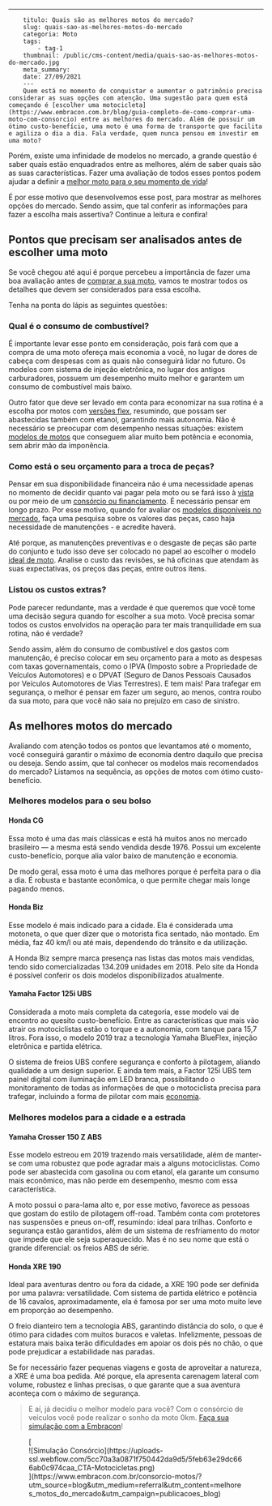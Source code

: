 ---
        titulo: Quais são as melhores motos do mercado?
        slug: quais-sao-as-melhores-motos-do-mercado
        categoria: Moto
        tags:
            - tag-1
        thumbnail: /public/cms-content/media/quais-sao-as-melhores-motos-do-mercado.jpg
        meta_summary: 
        date: 27/09/2021
        ---
        Quem está no momento de conquistar e aumentar o patrimônio precisa considerar as suas opções com atenção. Uma sugestão para quem está começando é [escolher uma motocicleta](https://www.embracon.com.br/blog/guia-completo-de-como-comprar-uma-moto-com-consorcio) entre as melhores do mercado. Além de possuir um ótimo custo-benefício, uma moto é uma forma de transporte que facilita e agiliza o dia a dia. Fala verdade, quem nunca pensou em investir em uma moto?

Porém, existe uma infinidade de modelos no mercado, a grande questão é saber quais estão enquadrados entre as melhores, além de saber quais são as suas características. Fazer uma avaliação de todos esses pontos podem ajudar a definir a [melhor moto para o seu momento de vida](https://www.embracon.com.br/blog/confira-5-vantagens-de-ter-uma-moto)!

É por esse motivo que desenvolvemos esse post, para mostrar as melhores opções do mercado. Sendo assim, que tal conferir as informações para fazer a escolha mais assertiva? Continue a leitura e confira!

Pontos que precisam ser analisados antes de escolher uma moto 
--------------------------------------------------------------

Se você chegou até aqui é porque percebeu a importância de fazer uma boa avaliação antes de [comprar a sua moto](https://www.embracon.com.br/blog/carro-ou-moto-qual-e-melhor-para-voce), vamos te mostrar todos os detalhes que devem ser considerados para essa escolha.

Tenha na ponta do lápis as seguintes questões:

### Qual é o consumo de combustível? 

É importante levar esse ponto em consideração, pois fará com que a compra de uma moto ofereça mais economia a você, no lugar de dores de cabeça com despesas com as quais não conseguirá lidar no futuro. Os modelos com sistema de injeção eletrônica, no lugar dos antigos carburadores, possuem um desempenho muito melhor e garantem um consumo de combustível mais baixo.

Outro fator que deve ser levado em conta para economizar na sua rotina é a escolha por motos com [versões flex](https://www.embracon.com.br/blog/como-funcionam-os-carros-flex-e-quais-sao-as-suas-vantagens), resumindo, que possam ser abastecidas também com etanol, garantindo mais autonomia. Não é necessário se preocupar com desempenho nessas situações: existem [modelos de motos](https://www.embracon.com.br/blog/consorcio-de-moto-bons-motivos-para-fazer-esse-investimento) que conseguem aliar muito bem potência e economia, sem abrir mão da imponência.

### Como está o seu orçamento para a troca de peças? 

Pensar em sua disponibilidade financeira não é uma necessidade apenas no momento de decidir quanto vai pagar pela moto ou se fará isso à [vista](https://www.embracon.com.br/blog/saiba-quais-sao-os-pontos-positivos-e-negativos-de-pagar-a-vista-e-parcelado) ou por meio de um [consórcio ou financiamento](https://www.embracon.com.br/blog/financiamento-ou-consorcio-o-que-e-melhor-na-compra-de-um-imovel). É necessário pensar em longo prazo. Por esse motivo, quando for avaliar os [modelos disponíveis no mercado](https://www.embracon.com.br/blog/motos-confira-os-modelos-mais-novos-do-mercado), faça uma pesquisa sobre os valores das peças, caso haja necessidade de manutenções - e acredite haverá.

Até porque, as manutenções preventivas e o desgaste de peças são parte do conjunto e tudo isso deve ser colocado no papel ao escolher o modelo [ideal de moto](https://www.embracon.com.br/blog/5-vantagens-consorcio-de-moto). Analise o custo das revisões, se há oficinas que atendam às suas expectativas, os preços das peças, entre outros itens.

### Listou os custos extras? 

Pode parecer redundante, mas a verdade é que queremos que você tome uma decisão segura quando for escolher a sua moto. Você precisa somar todos os custos envolvidos na operação para ter mais tranquilidade em sua rotina, não é verdade?

Sendo assim, além do consumo de combustível e dos gastos com manutenção, é preciso colocar em seu orçamento para a moto as despesas com taxas governamentais, como o IPVA (Imposto sobre a Propriedade de Veículos Automotores) e o DPVAT (Seguro de Danos Pessoais Causados por Veículos Automotores de Vias Terrestres). E tem mais! Para trafegar em segurança, o melhor é pensar em fazer um seguro, ao menos, contra roubo da sua moto, para que você não saia no prejuízo em caso de sinistro.

As melhores motos do mercado 
-----------------------------

Avaliando com atenção todos os pontos que levantamos até o momento, você conseguirá garantir o máximo de economia dentro daquilo que precisa ou deseja. Sendo assim, que tal conhecer os modelos mais recomendados do mercado? Listamos na sequência, as opções de motos com ótimo custo-benefício.

### Melhores modelos para o seu bolso 

#### Honda CG 

Essa moto é uma das mais clássicas e está há muitos anos no mercado brasileiro — a mesma está sendo vendida desde 1976. Possui um excelente custo-benefício, porque alia valor baixo de manutenção e economia.

De modo geral, essa moto é uma das melhores porque é perfeita para o dia a dia. É robusta e bastante econômica, o que permite chegar mais longe pagando menos.

#### Honda Biz 

Esse modelo é mais indicado para a cidade. Ela é considerada uma motoneta, o que quer dizer que o motorista fica sentado, não montado. Em média, faz 40 km/l ou até mais, dependendo do trânsito e da utilização.

A Honda Biz sempre marca presença nas listas das motos mais vendidas, tendo sido comercializadas 134.209 unidades em 2018. Pelo site da Honda é possível conferir os dois modelos disponibilizados atualmente.

#### Yamaha Factor 125i UBS 

Considerada a moto mais completa da categoria, esse modelo vai de encontro ao quesito custo-benefício. Entre as características que mais vão atrair os motociclistas estão o torque e a autonomia, com tanque para 15,7 litros. Fora isso, o modelo 2019 traz a tecnologia Yamaha BlueFlex, injeção eletrônica e partida elétrica.

O sistema de freios UBS confere segurança e conforto à pilotagem, aliando qualidade a um design superior. E ainda tem mais, a Factor 125i UBS tem painel digital com iluminação em LED branca, possibilitando o monitoramento de todas as informações de que o motociclista precisa para trafegar, incluindo a forma de pilotar com mais [economia](https://www.embracon.com.br/blog/afinal-quais-sao-os-carros-mais-economicos-do-mercado).

### Melhores modelos para a cidade e a estrada 

#### Yamaha Crosser 150 Z ABS 

Esse modelo estreou em 2019 trazendo mais versatilidade, além de manter-se com uma robustez que pode agradar mais a alguns motociclistas. Como pode ser abastecida com gasolina ou com etanol, ela garante um consumo mais econômico, mas não perde em desempenho, mesmo com essa característica.

A moto possui o para-lama alto e, por esse motivo, favorece as pessoas que gostam do estilo de pilotagem off-road. Também conta com protetores nas suspensões e pneus on-off, resumindo: ideal para trilhas. Conforto e segurança estão garantidos, além de um sistema de resfriamento do motor que impede que ele seja superaquecido. Mas é no seu nome que está o grande diferencial: os freios ABS de série.

#### Honda XRE 190 

Ideal para aventuras dentro ou fora da cidade, a XRE 190 pode ser definida por uma palavra: versatilidade. Com sistema de partida elétrico e potência de 16 cavalos, aproximadamente, ela é famosa por ser uma moto muito leve em proporção ao desempenho.

O freio dianteiro tem a tecnologia ABS, garantindo distância do solo, o que é ótimo para cidades com muitos buracos e valetas. Infelizmente, pessoas de estatura mais baixa terão dificuldades em apoiar os dois pés no chão, o que pode prejudicar a estabilidade nas paradas.

Se for necessário fazer pequenas viagens e gosta de aproveitar a natureza, a XRE é uma boa pedida. Até porque, ela apresenta carenagem lateral com volume, robustez e linhas precisas, o que garante que a sua aventura aconteça com o máximo de segurança.

> E aí, já decidiu o melhor modelo para você? Com o consórcio de veículos você pode realizar o sonho da moto 0km. [Faça sua simulação com a Embracon](https://www.embracon.com.br/consorcio-motos/?utm_source=blog&utm_medium=referral&utm_content=melhores_motos_do_mercado&utm_campaign=publicacoes_blog)!

<figure class="w-richtext-figure-type-image w-richtext-align-center">[<div>![Simulação Consórcio](https://uploads-ssl.webflow.com/5cc70a3a0871f750442da9d5/5feb63e29dc666ab0c974caa_CTA-Motocicletas.png)</div>](https://www.embracon.com.br/consorcio-motos/?utm_source=blog&utm_medium=referral&utm_content=melhores_motos_do_mercado&utm_campaign=publicacoes_blog)</figure>
        